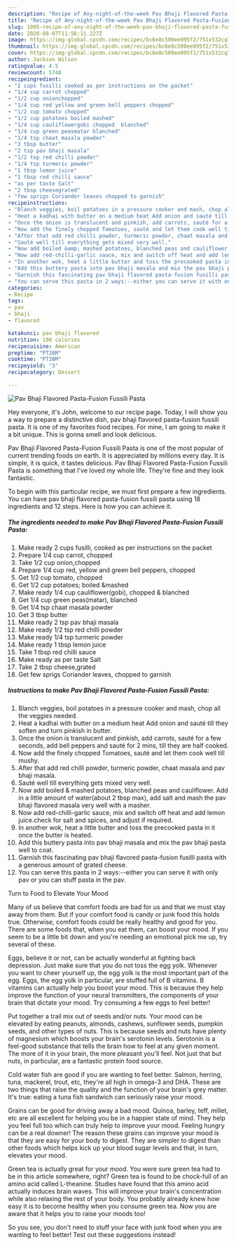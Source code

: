 ```yaml
---
description: "Recipe of Any-night-of-the-week Pav Bhaji Flavored Pasta-Fusion Fussili Pasta"
title: "Recipe of Any-night-of-the-week Pav Bhaji Flavored Pasta-Fusion Fussili Pasta"
slug: 1095-recipe-of-any-night-of-the-week-pav-bhaji-flavored-pasta-fusion-fussili-pasta
date: 2020-08-07T11:56:11.227Z
image: https://img-global.cpcdn.com/recipes/bc6e8c500ee095f2/751x532cq70/pav-bhaji-flavored-pasta-fusion-fussili-pasta-recipe-main-photo.jpg
thumbnail: https://img-global.cpcdn.com/recipes/bc6e8c500ee095f2/751x532cq70/pav-bhaji-flavored-pasta-fusion-fussili-pasta-recipe-main-photo.jpg
cover: https://img-global.cpcdn.com/recipes/bc6e8c500ee095f2/751x532cq70/pav-bhaji-flavored-pasta-fusion-fussili-pasta-recipe-main-photo.jpg
author: Jackson Wilson
ratingvalue: 4.5
reviewcount: 5748
recipeingredient:
- "2 cups fusilli cooked as per instructions on the packet"
- "1/4 cup carrot chopped"
- "1/2 cup onionchopped"
- "1/4 cup red yellow and green bell peppers chopped"
- "1/2 cup tomato chopped"
- "1/2 cup potatoes boiled mashed"
- "1/4 cup cauliflowergobi chopped  blanched"
- "1/4 cup green peasmatar blanched"
- "1/4 tsp chaat masala powder"
- "3 tbsp butter"
- "2 tsp pav bhaji masala"
- "1/2 tsp red chilli powder"
- "1/4 tsp turmeric powder"
- "1 tbsp lemon juice"
- "1 tbsp red chilli sauce"
- "as per taste Salt"
- "2 tbsp cheesegrated"
- "few sprigs Coriander leaves chopped to garnish"
recipeinstructions:
- "Blanch veggies, boil potatoes in a pressure cooker and mash, chop all the veggies needed."
- "Heat a kadhai with butter on a medium heat Add onion and sauté till they soften and turn pinkish in butter."
- "Once the onion is translucent and pinkish, add carrots, sauté for a few seconds, add bell peppers and sauté for 2 mins, till they are half cooked."
- "Now add the finely chopped Tomatoes, sauté and let them cook well till mushy."
- "After that add red chilli powder, turmeric powder, chaat masala and pav bhaji masala."
- "Sauté well till everything gets mixed very well."
- "Now add boiled &amp; mashed potatoes, blanched peas and cauliflower. Add in a little amount of water(about 2 tbsp max), add salt and mash the pav bhaji flavored masala very well with a masher."
- "Now add red-chilli-garlic sauce, mix and switch off heat and add lemon juice.check for salt and spices, and adjust if required."
- "In another wok, heat a little butter and toss the precooked pasta in it once the butter is heated."
- "Add this buttery pasta into pav bhaji masala and mix the pav bhaji pasta well to coat."
- "Garnish this fascinating pav bhaji flavored pasta-fusion fusilli pasta with a generous amount of grated cheese."
- "You can serve this pasta in 2 ways:--either you can serve it with only pav or you can stuff pasta in the pav."
categories:
- Recipe
tags:
- pav
- bhaji
- flavored

katakunci: pav bhaji flavored 
nutrition: 198 calories
recipecuisine: American
preptime: "PT26M"
cooktime: "PT30M"
recipeyield: "3"
recipecategory: Dessert

---
```



![Pav Bhaji Flavored Pasta-Fusion Fussili Pasta](https://img-global.cpcdn.com/recipes/bc6e8c500ee095f2/751x532cq70/pav-bhaji-flavored-pasta-fusion-fussili-pasta-recipe-main-photo.jpg)

Hey everyone, it's John, welcome to our recipe page. Today, I will show you a way to prepare a distinctive dish, pav bhaji flavored pasta-fusion fussili pasta. It is one of my favorites food recipes. For mine, I am going to make it a bit unique. This is gonna smell and look delicious.



Pav Bhaji Flavored Pasta-Fusion Fussili Pasta is one of the most popular of current trending foods on earth. It is appreciated by millions every day. It is simple, it is quick, it tastes delicious. Pav Bhaji Flavored Pasta-Fusion Fussili Pasta is something that I've loved my whole life. They're fine and they look fantastic.


To begin with this particular recipe, we must first prepare a few ingredients. You can have pav bhaji flavored pasta-fusion fussili pasta using 18 ingredients and 12 steps. Here is how you can achieve it.

<!--inarticleads1-->

##### The ingredients needed to make Pav Bhaji Flavored Pasta-Fusion Fussili Pasta:

1. Make ready 2 cups fusilli, cooked as per instructions on the packet
1. Prepare 1/4 cup carrot, chopped
1. Take 1/2 cup onion,chopped
1. Prepare 1/4 cup red, yellow and green bell peppers, chopped
1. Get 1/2 cup tomato, chopped
1. Get 1/2 cup potatoes; boiled &amp;mashed
1. Make ready 1/4 cup cauliflower(gobi), chopped &amp; blanched
1. Get 1/4 cup green peas(matar), blanched
1. Get 1/4 tsp chaat masala powder
1. Get 3 tbsp butter
1. Make ready 2 tsp pav bhaji masala
1. Make ready 1/2 tsp red chilli powder
1. Make ready 1/4 tsp turmeric powder
1. Make ready 1 tbsp lemon juice
1. Take 1 tbsp red chilli sauce
1. Make ready as per taste Salt
1. Take 2 tbsp cheese,grated
1. Get few sprigs Coriander leaves, chopped to garnish




<!--inarticleads2-->

##### Instructions to make Pav Bhaji Flavored Pasta-Fusion Fussili Pasta:

1. Blanch veggies, boil potatoes in a pressure cooker and mash, chop all the veggies needed.
1. Heat a kadhai with butter on a medium heat Add onion and sauté till they soften and turn pinkish in butter.
1. Once the onion is translucent and pinkish, add carrots, sauté for a few seconds, add bell peppers and sauté for 2 mins, till they are half cooked.
1. Now add the finely chopped Tomatoes, sauté and let them cook well till mushy.
1. After that add red chilli powder, turmeric powder, chaat masala and pav bhaji masala.
1. Sauté well till everything gets mixed very well.
1. Now add boiled &amp; mashed potatoes, blanched peas and cauliflower. Add in a little amount of water(about 2 tbsp max), add salt and mash the pav bhaji flavored masala very well with a masher.
1. Now add red-chilli-garlic sauce, mix and switch off heat and add lemon juice.check for salt and spices, and adjust if required.
1. In another wok, heat a little butter and toss the precooked pasta in it once the butter is heated.
1. Add this buttery pasta into pav bhaji masala and mix the pav bhaji pasta well to coat.
1. Garnish this fascinating pav bhaji flavored pasta-fusion fusilli pasta with a generous amount of grated cheese.
1. You can serve this pasta in 2 ways:--either you can serve it with only pav or you can stuff pasta in the pav.




Turn to Food to Elevate Your Mood


Many of us believe that comfort foods are bad for us and that we must stay away from them. But if your comfort food is candy or junk food this holds true. Otherwise, comfort foods could be really healthy and good for you. There are some foods that, when you eat them, can boost your mood. If you seem to be a little bit down and you're needing an emotional pick me up, try several of these.

Eggs, believe it or not, can be actually wonderful at fighting back depression. Just make sure that you do not toss the egg yolk. Whenever you want to cheer yourself up, the egg yolk is the most important part of the egg. Eggs, the egg yolk in particular, are stuffed full of B vitamins. B vitamins can actually help you boost your mood. This is because they help improve the function of your neural transmitters, the components of your brain that dictate your mood. Try consuming a few eggs to feel better!

Put together a trail mix out of seeds and/or nuts. Your mood can be elevated by eating peanuts, almonds, cashews, sunflower seeds, pumpkin seeds, and other types of nuts. This is because seeds and nuts have plenty of magnesium which boosts your brain's serotonin levels. Serotonin is a feel-good substance that tells the brain how to feel at any given moment. The more of it in your brain, the more pleasant you'll feel. Not just that but nuts, in particular, are a fantastic protein food source.

Cold water fish are good if you are wanting to feel better. Salmon, herring, tuna, mackerel, trout, etc, they're all high in omega-3 and DHA. These are two things that raise the quality and the function of your brain's grey matter. It's true: eating a tuna fish sandwich can seriously raise your mood. 

Grains can be good for driving away a bad mood. Quinoa, barley, teff, millet, etc are all excellent for helping you be in a happier state of mind. They help you feel full too which can truly help to improve your mood. Feeling hungry can be a real downer! The reason these grains can improve your mood is that they are easy for your body to digest. They are simpler to digest than other foods which helps kick up your blood sugar levels and that, in turn, elevates your mood.

Green tea is actually great for your mood. You were sure green tea had to be in this article somewhere, right? Green tea is found to be chock-full of an amino acid called L-theanine. Studies have found that this amino acid actually induces brain waves. This will improve your brain's concentration while also relaxing the rest of your body. You probably already knew how easy it is to become healthy when you consume green tea. Now you are aware that it helps you to raise your moods too!

So you see, you don't need to stuff your face with junk food when you are wanting to feel better! Test out  these suggestions  instead!

